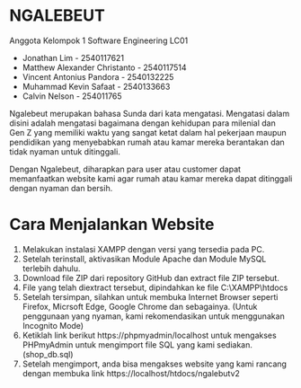 # NGALEBEUT
Anggota Kelompok 1 Software Engineering LC01
- Jonathan Lim - 2540117621
- Matthew Alexander Christanto - 2540117514
- Vincent Antonius Pandora - 2540132225
- Muhammad Kevin Safaat - 2540133663
- Calvin Nelson - 254011765

Ngalebeut merupakan bahasa Sunda dari kata mengatasi. Mengatasi dalam disini adalah mengatasi bagaimana dengan kehidupan para milenial dan Gen Z yang memiliki waktu yang sangat ketat dalam hal pekerjaan maupun pendidikan yang menyebabkan rumah atau kamar mereka berantakan dan tidak nyaman untuk ditinggali.

Dengan Ngalebeut, diharapkan para user atau customer dapat memanfaatkan website kami agar rumah atau kamar mereka dapat ditinggali dengan nyaman dan bersih.

# Cara Menjalankan Website
1. Melakukan instalasi XAMPP dengan versi yang tersedia pada PC.
2. Setelah terinstall, aktivasikan Module Apache dan Module MySQL terlebih dahulu.
3. Download file ZIP dari repository GitHub dan extract file ZIP tersebut.
4. File yang telah diextract tersebut, dipindahkan ke file C:\XAMPP\htdocs
5. Setelah tersimpan, silahkan untuk membuka Internet Browser seperti Firefox, Micrsoft Edge, Google Chrome dan sebagainya. (Untuk penggunaan yang nyaman, kami rekomendasikan untuk menggunakan Incognito Mode)
6. Ketiklah link berikut https://phpmyadmin/localhost untuk mengakses PHPmyAdmin untuk mengimport file SQL yang kami sediakan. (shop_db.sql)
7. Setelah mengimport, anda bisa mengakses website yang kami rancang dengan membuka link https://localhost/htdocs/ngalebutv2
